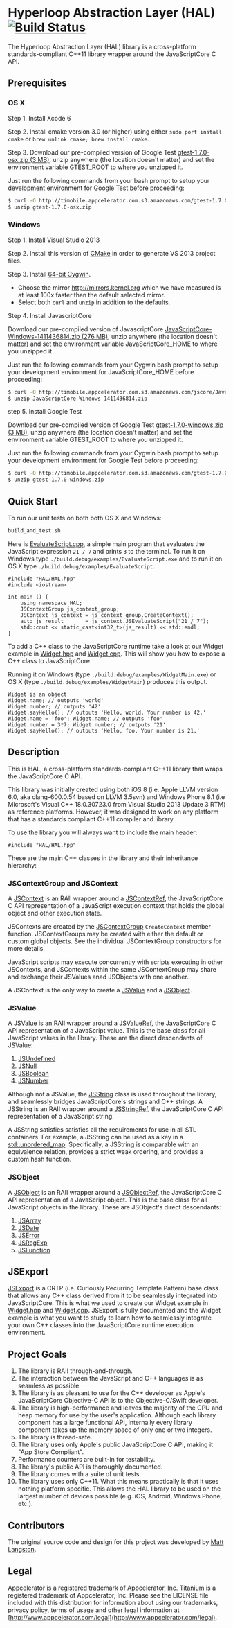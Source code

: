 # Hyperloop Abstraction Layer (HAL) [![Build Status](https://magnum.travis-ci.com/appcelerator/HAL.svg?token=SxTZxbWRYYpcfE9jALXb)](https://magnum.travis-ci.com/appcelerator/HAL)

The Hyperloop Abstraction Layer (HAL) library is a cross-platform standards-compliant C++11 library wrapper around the JavaScriptCore C API.

## Prerequisites

### OS X

Step 1. Install Xcode 6

Step 2. Install cmake version 3.0 (or higher) using either `sudo port install cmake` or `brew unlink cmake; brew install cmake`.

Step 3. Download our pre-compiled version of Google Test [gtest-1.7.0-osx.zip (3 MB)](http://timobile.appcelerator.com.s3.amazonaws.com/gtest-1.7.0-osx.zip), unzip anywhere (the location doesn't matter) and set the environment variable GTEST_ROOT to where you unzipped it.

Just run the following commands from your bash prompt to setup your development environment for Google Test before proceeding:

```bash
$ curl -O http://timobile.appcelerator.com.s3.amazonaws.com/gtest-1.7.0-osx.zip
$ unzip gtest-1.7.0-osx.zip
```

### Windows

Step 1. Install Visual Studio 2013

Step 2. Install this version of [CMake](https://cmakems.codeplex.com/releases/view/126914) in order to generate VS 2013 project files.

Step 3. Install [64-bit Cygwin](http://cygwin.com/setup-x86_64.exe).

* Choose the mirror http://mirrors.kernel.org which we have measured is at least 100x faster than the default selected mirror.
* Select both ```curl``` and ```unzip``` in addition to the defaults.

Step 4. Install JavascriptCore

Download our pre-compiled version of JavascriptCore [JavaScriptCore-Windows-1411436814.zip (276 MB)](http://timobile.appcelerator.com.s3.amazonaws.com/jscore/JavaScriptCore-Windows-1411436814.zip), unzip anywhere (the location doesn't matter) and set the environment variable JavaScriptCore_HOME to where you unzipped it.

Just run the following commands from your Cygwin bash prompt to setup your development environment for JavaScriptCore_HOME before
proceeding:

```bash
$ curl -O http://timobile.appcelerator.com.s3.amazonaws.com/jscore/JavaScriptCore-Windows-1411436814.zip
$ unzip JavaScriptCore-Windows-1411436814.zip
```

step 5. Install Google Test

Download our pre-compiled version of Google Test [gtest-1.7.0-windows.zip (3 MB)](http://timobile.appcelerator.com.s3.amazonaws.com/gtest-1.7.0-windows.zip), unzip anywhere (the location doesn't matter) and set the environment variable GTEST_ROOT to where you unzipped it.

Just run the following commands from your Cygwin bash prompt to setup your development environment for Google Test before proceeding:

```bash
$ curl -O http://timobile.appcelerator.com.s3.amazonaws.com/gtest-1.7.0-windows.zip
$ unzip gtest-1.7.0-windows.zip
```

## Quick Start

To run our unit tests on both both OS X and Windows:

```bash
build_and_test.sh
```

Here is [EvaluateScript.cpp](examples/EvaluateScript.cpp), a simple main program that evaluates the JavaScript expression `21 / 7` and prints `3` to the terminal. To run it on Windows type `./build.debug/examples/EvaluateScript.exe` and to run it on OS X type `./build.debug/examples/EvaluateScript`.
```
#include "HAL/HAL.hpp"
#include <iostream>

int main () {
	using namespace HAL;
	JSContextGroup js_context_group;
	JSContext js_context = js_context_group.CreateContext();
	auto js_result       = js_context.JSEvaluateScript("21 / 7");
	std::cout << static_cast<int32_t>(js_result) << std::endl;
}
```

To add a C++ class to the JavaScriptCore runtime take a look at our Widget example in [Widget.hpp](examples/Widget.hpp) and [Widget.cpp](examples/Widget.cpp). This will show you how to expose a C++ class to JavaScriptCore.

Running it on Windows (type `./build.debug/examples/WidgetMain.exe`) or OS X (type `./build.debug/examples/WidgetMain`) produces this output.
```
Widget is an object
Widget.name; // outputs 'world'
Widget.number; // outputs '42'
Widget.sayHello(); // outputs 'Hello, world. Your number is 42.'
Widget.name = 'foo'; Widget.name; // outputs 'foo'
Widget.number = 3*7; Widget.number; // outputs '21'
Widget.sayHello(); // outputs 'Hello, foo. Your number is 21.'
```

## Description

This is HAL, a cross-platform standards-compliant C++11 library that wraps the JavaScriptCore C API.

This library was initially created using both iOS 8 (i.e. Apple LLVM version 6.0, aka clang-600.0.54 based on LLVM 3.5svn) and Windows Phone 8.1 (i.e Microsoft's Visual C++ 18.0.30723.0 from Visual Studio 2013 Update 3 RTM) as reference platforms. However, it was designed to work on any platform that has a standards compliant C++11 compiler and library.

To use the library you will always want to include the main header:

`#include "HAL/HAL.hpp"`

These are the main C++ classes in the library and their inheritance hierarchy:

### JSContextGroup and JSContext 

A [JSContext](include/HAL/JSContext.hpp) is an RAII wrapper around a [JSContextRef](https://github.com/WebKit/webkit/blob/master/Source/JavaScriptCore/API/JSContext.h), the JavaScriptCore C API representation of a JavaScript execution context that holds the global object and other execution state.

JSContexts are created by the [JSContextGroup](include/HAL/JSContextGroup.hpp) `CreateContext` member function. JSContextGroups may be created with either the default or custom global objects. See the individual JSContextGroup constructors for more details.
   
JavaScript scripts may execute concurrently with scripts executing in other JSContexts, and JSContexts within the same JSContextGroup may share and exchange their JSValues anad JSObjects with one another.
   
A JSContext is the only way to create a [JSValue](include/HAL/JSValue.hpp) and a [JSObject](include/HAL/JSObject.hpp).

### JSValue

A [JSValue](include/HAL/JSValue.hpp) is an RAII wrapper around a [JSValueRef](https://github.com/WebKit/webkit/blob/master/Source/JavaScriptCore/API/JSValueRef.h), the JavaScriptCore C API representation of a JavaScript value. This is the base class for all JavaScript values in the library. These are the direct descendants of JSValue:

1. [JSUndefined](include/HAL/JSUndefined.hpp)
2. [JSNull](include/HAL/JSNull.hpp)
3. [JSBoolean](include/HAL/JSBoolean.hpp)
4. [JSNumber](include/HAL/JSNumber.hpp)

Although not a JSValue, the [JSString](include/HAL/JSString.hpp) class is used throughout the library, and seamlessly bridges JavaScriptCore's strings and C++ strings. A JSString is an RAII wrapper around a [JSStringRef](https://github.com/WebKit/webkit/blob/master/Source/JavaScriptCore/API/JSStringRef.h), the JavaScriptCore C API representation of a JavaScript string.
   
A JSString satisfies satisfies all the requirements for use in all STL containers. For example, a JSString can be used as a key in a [std::unordered_map](http://en.cppreference.com/w/cpp/container/unordered_map). Specifically, a JSString is comparable with an equivalence relation, provides a strict weak ordering, and provides a custom hash function.

### JSObject

A [JSObject](include/HAL/JSObject.hpp) is an RAII wrapper around a [JSObjectRef](https://github.com/WebKit/webkit/blob/master/Source/JavaScriptCore/API/JSObjectRef.h), the JavaScriptCore C API representation of a JavaScript object. This is the base class for all JavaScript objects in the library. These are JSObject's direct descendants:
   
1. [JSArray](include/HAL/JSArray.hpp)
2. [JSDate](include/HAL/JSDate.hpp)
3. [JSError](include/HAL/JSError.hpp)
4. [JSRegExp](include/HAL/JSRegExp.hpp)
5. [JSFunction](include/HAL/JSFunction.hpp)

## JSExport

[JSExport](include/HAL/JSExport.hpp) is a CRTP (i.e. Curiously Recurring Template Pattern) base class that allows any C++ class derived from it to be seamlessly integrated into JavaScriptCore. This is what we used to create our Widget example in [Widget.hpp](examples/Widget.hpp) and [Widget.cpp](examples/Widget.cpp). JSExport is fully documented and the Widget example is what you want to study to learn how to seamlessly integrate your own C++ classes into the JavaScriptCore runtime execution environment.


## Project Goals

1. The library is RAII through-and-through.
2. The interaction between the JavaScript and C++ languages is as seamless as possible.
3. The library is as pleasant to use for the C++ developer as Apple's JavaScriptCore Objective-C API is to the Objective-C/Swift developer.
4. The library is high-performance and leaves the majority of the CPU and heap memory for use by the user's application. Although each library component has a large functional API, internally every library component  takes up the memory space of only one or two integers.
5. The library is thread-safe.
6. The library uses only Apple's public JavaScriptCore C API, making it "App Store Compliant".
7. Performance counters are built-in for testability.
8. The library's public API is thoroughly documented.
9. The library comes with a suite of unit tests.
10. The library uses only C++11. What this means practically is that it uses nothing platform specific. This allows the HAL library to be used on the largest number of devices possible (e.g. iOS, Android, Windows Phone, etc.).

## Contributors

The original source code and design for this project was developed by [Matt Langston](https://github.com/matt-langston).

## Legal

Appcelerator is a registered trademark of Appcelerator, Inc. Titanium is a registered trademark of Appcelerator, Inc.  Please see the LICENSE file included with this distribution for information about using our trademarks, privacy policy, terms of usage and other legal information at [http://www.appcelerator.com/legal](http://www.appcelerator.com/legal).
